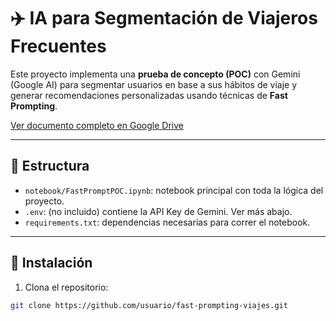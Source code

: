 # ✈️ IA para Segmentación de Viajeros Frecuentes

Este proyecto implementa una **prueba de concepto (POC)** con Gemini (Google AI) para segmentar usuarios en base a sus hábitos de viaje y generar recomendaciones personalizadas usando técnicas de **Fast Prompting**.

[Ver documento completo en Google Drive](https://drive.google.com/file/d/1Qo8LOjZKSwMowz_ctTXfw55zjrF_hlpE/view?usp=sharing)


---

## 📂 Estructura

- `notebook/FastPromptPOC.ipynb`: notebook principal con toda la lógica del proyecto.
- `.env`: (no incluido) contiene la API Key de Gemini. Ver más abajo.
- `requirements.txt`: dependencias necesarias para correr el notebook.

---

## 🔧 Instalación

1. Clona el repositorio:
```bash
git clone https://github.com/usuario/fast-prompting-viajes.git